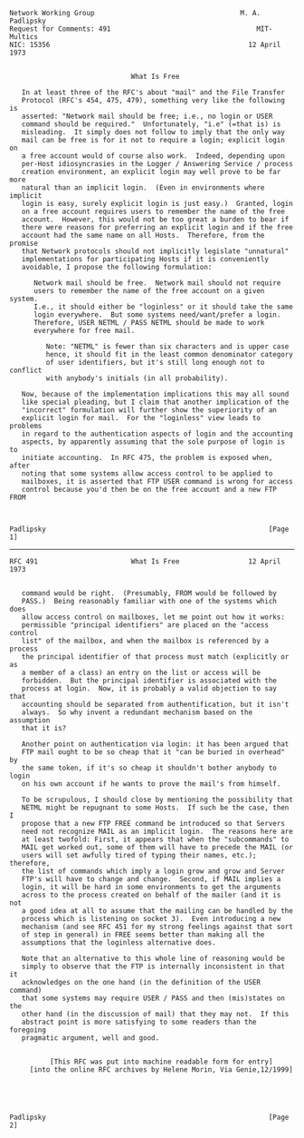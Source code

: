     Network Working Group                                    M. A. Padlipsky
    Request for Comments: 491                                    MIT-Multics
    NIC: 15356                                                 12 April 1973


                                  What Is Free

       In at least three of the RFC's about "mail" and the File Transfer
       Protocol (RFC's 454, 475, 479), something very like the following is
       asserted: "Network mail should be free; i.e., no login or USER
       command should be required."  Unfortunately, "i.e" (=that is) is
       misleading.  It simply does not follow to imply that the only way
       mail can be free is for it not to require a login; explicit login on
       a free account would of course also work.  Indeed, depending upon
       per-Host idiosyncrasies in the Logger / Answering Service / process
       creation environment, an explicit login may well prove to be far more
       natural than an implicit login.  (Even in environments where implicit
       login is easy, surely explicit login is just easy.)  Granted, login
       on a free account requires users to remember the name of the free
       account.  However, this would not be too great a burden to bear if
       there were reasons for preferring an explicit login and if the free
       account had the same name on all Hosts.  Therefore, from the promise
       that Network protocols should not implicitly legislate "unnatural"
       implementations for participating Hosts if it is conveniently
       avoidable, I propose the following formulation:

          Network mail should be free.  Network mail should not require
          users to remember the name of the free account on a given system.
          I.e., it should either be "loginless" or it should take the same
          login everywhere.  But some systems need/want/prefer a login.
          Therefore, USER NETML / PASS NETML should be made to work
          everywhere for free mail.

             Note: "NETML" is fewer than six characters and is upper case
             hence, it should fit in the least common denominator category
             of user identifiers, but it's still long enough not to conflict
             with anybody's initials (in all probability).

       Now, because of the implementation implications this may all sound
       like special pleading, but I claim that another implication of the
       "incorrect" formulation will further show the superiority of an
       explicit login for mail.  For the "loginless" view leads to problems
       in regard to the authentication aspects of login and the accounting
       aspects, by apparently assuming that the sole purpose of login is to
       initiate accounting.  In RFC 475, the problem is exposed when, after
       noting that some systems allow access control to be applied to
       mailboxes, it is asserted that FTP USER command is wrong for access
       control because you'd then be on the free account and a new FTP FROM



    Padlipsky                                                       [Page 1]

------------------------------------------------------------------------

``` newpage
RFC 491                       What Is Free                 12 April 1973


   command would be right.  (Presumably, FROM would be followed by
   PASS.)  Being reasonably familiar with one of the systems which does
   allow access control on mailboxes, let me point out how it works:
   permissible "principal identifiers" are placed on the "access control
   list" of the mailbox, and when the mailbox is referenced by a process
   the principal identifier of that process must match (explicitly or as
   a member of a class) an entry on the list or access will be
   forbidden.  But the principal identifier is associated with the
   process at login.  Now, it is probably a valid objection to say that
   accounting should be separated from authentification, but it isn't
   always.  So why invent a redundant mechanism based on the assumption
   that it is?

   Another point on authentication via login: it has been argued that
   FTP mail ought to be so cheap that it "can be buried in overhead" by
   the same token, if it's so cheap it shouldn't bother anybody to login
   on his own account if he wants to prove the mail's from himself.

   To be scrupulous, I should close by mentioning the possibility that
   NETML might be repugnant to some Hosts.  If such be the case, then I
   propose that a new FTP FREE command be introduced so that Servers
   need not recognize MAIL as an implicit login.  The reasons here are
   at least twofold: First, it appears that when the "subcommands" to
   MAIL get worked out, some of them will have to precede the MAIL (or
   users will set awfully tired of typing their names, etc.); therefore,
   the list of commands which imply a login grow and grow and Server
   FTP's will have to change and change.  Second, if MAIL implies a
   login, it will be hard in some environments to get the arguments
   across to the process created on behalf of the mailer (and it is not
   a good idea at all to assume that the mailing can be handled by the
   process which is listening on socket 3).  Even introducing a new
   mechanism (and see RFC 451 for my strong feelings against that sort
   of step in general) in FREE seems better than making all the
   assumptions that the loginless alternative does.

   Note that an alternative to this whole line of reasoning would be
   simply to observe that the FTP is internally inconsistent in that it
   acknowledges on the one hand (in the definition of the USER command)
   that some systems may require USER / PASS and then (mis)states on the
   other hand (in the discussion of mail) that they may not.  If this
   abstract point is more satisfying to some readers than the foregoing
   pragmatic argument, well and good.


          [This RFC was put into machine readable form for entry]
     [into the online RFC archives by Helene Morin, Via Genie,12/1999]





Padlipsky                                                       [Page 2]
```
